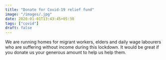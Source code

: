 ```yaml
---
title: "Donate for Covid-19 relief fund"
image: "/images/.jpg"
date: 2020-01-01T13:43:45+05:30
tags: ["covid"]
draft: false
---
```


We are running homes for migrant workers, elders and daily wage labourers who are suffering without income during this lockdown. It would be great if you donate us your generous amount to help us help them.
